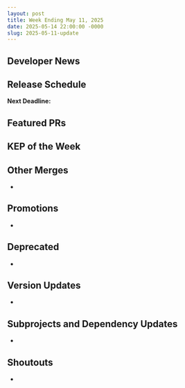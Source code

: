 ```yaml
---
layout: post
title: Week Ending May 11, 2025
date: 2025-05-14 22:00:00 -0000
slug: 2025-05-11-update
---
```


## Developer News


## Release Schedule

**Next Deadline:**


## Featured PRs


## KEP of the Week


## Other Merges

*

## Promotions

*

## Deprecated

*

## Version Updates

*

## Subprojects and Dependency Updates

*

## Shoutouts

*
